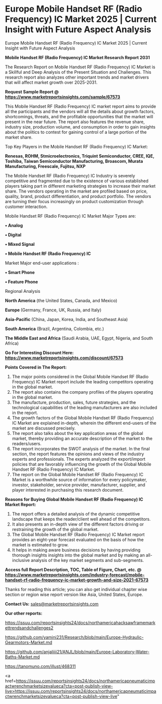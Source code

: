 # Europe Mobile Handset RF (Radio Frequency) IC Market 2025 | Current Insight with Future Aspect Analysis
 Europe Mobile Handset RF (Radio Frequency) IC Market 2025 | Current Insight with Future Aspect Analysis

<strong>Mobile Handset RF (Radio Frequency) IC Market Research Report 2031</strong>

The Research Report on Mobile Handset RF (Radio Frequency) IC Market is a Skillful and Deep Analysis of the Present Situation and Challenges. This research report also analyzes other important trends and market drivers that will affect market growth over 2025-2031.

<strong>Request Sample Report @ <a href=https://www.marketreportsinsights.com/sample/67573>https://www.marketreportsinsights.com/sample/67573</a></strong>

This Mobile Handset RF (Radio Frequency) IC market report aims to provide all the participants and the vendors will all the details about growth factors, shortcomings, threats, and the profitable opportunities that the market will present in the near future. The report also features the revenue share, industry size, production volume, and consumption in order to gain insights about the politics to contest for gaining control of a large portion of the market share.

Top Key Players in the Mobile Handset RF (Radio Frequency) IC Market:

<strong>Renesas, ROHM, Stmicroelectronics, Triquint Semiconductor, CREE, IQE, Toshiba, Taiwan Semiconductor Manufacturing, Broascom, Murata Manufacturing, Freescale, Fujitsu, NXP</strong>

The Mobile Handset RF (Radio Frequency) IC Industry is severely competitive and fragmented due to the existence of various established players taking part in different marketing strategies to increase their market share. The vendors operating in the market are profiled based on price, quality, brand, product differentiation, and product portfolio. The vendors are turning their focus increasingly on product customization through customer interaction.

Mobile Handset RF (Radio Frequency) IC Market Major Types are:

<strong>• Analog

• Digital

• Mixed Signal

• Mobile Handset RF (Radio Frequency) IC</strong>

Market Major end-user applications :

<strong>• Smart Phone

• Feature Phone</strong>

Regional Analysis

</u><strong><b>North America</b></strong> (the United States, Canada, and Mexico)

<strong><b>Europe </b></strong>(Germany, France, UK, Russia, and Italy)

<strong><b>Asia-Pacific</b></strong> (China, Japan, Korea, India, and Southeast Asia)

<strong><b>South America</b></strong> (Brazil, Argentina, Colombia, etc.)

<strong><b>The Middle East and Africa</b></strong> (Saudi Arabia, UAE, Egypt, Nigeria, and South Africa)

<strong>Go For Interesting Discount Here: <a href=https://www.marketreportsinsights.com/discount/67573>https://www.marketreportsinsights.com/discount/67573</a></strong>

<strong>Points Covered in The Report:</strong>
<ol>
  <li>The major points considered in the Global Mobile Handset RF (Radio Frequency) IC Market report include the leading competitors operating in the global market.</li>
  <li>The report also contains the company profiles of the players operating in the global market.</li>
  <li>The manufacture, production, sales, future strategies, and the technological capabilities of the leading manufacturers are also included in the report.</li>
  <li>The growth factors of the Global Mobile Handset RF (Radio Frequency) IC Market are explained in-depth, wherein the different end-users of the market are discussed precisely.</li>
  <li>The report also talks about the key application areas of the global market, thereby providing an accurate description of the market to the readers/users.</li>
  <li>The report incorporates the SWOT analysis of the market. In the final section, the report features the opinions and views of the industry experts and professionals. The experts analyzed the export/import policies that are favorably influencing the growth of the Global Mobile Handset RF (Radio Frequency) IC Market.</li>
  <li>The report on the Global Mobile Handset RF (Radio Frequency) IC Market is a worthwhile source of information for every policymaker, investor, stakeholder, service provider, manufacturer, supplier, and player interested in purchasing this research document.</li>
</ol>
<strong>Reasons for Buying Global Mobile Handset RF (Radio Frequency) IC Market Report:</strong>

<ol>
  <li>The report offers a detailed analysis of the dynamic competitive landscape that keeps the reader/client well ahead of the competitors.</li>
  <li>It also presents an in-depth view of the different factors driving or restraining the growth of the global market.</li>
  <li>The Global Mobile Handset RF (Radio Frequency) IC Market report provides an eight-year forecast evaluated on the basis of how the market is estimated to grow.</li>
  <li>It helps in making aware business decisions by having providing thorough insights insights into the global market and by making an all-inclusive analysis of the key market segments and sub-segments.</li>
</ol>
<strong>Access full Report Description, TOC, Table of Figure, Chart, etc. @ <a href=https://www.marketreportsinsights.com/industry-forecast/mobile-handset-rf-radio-frequency-ic-market-growth-and-size-2021-67573>https://www.marketreportsinsights.com/industry-forecast/mobile-handset-rf-radio-frequency-ic-market-growth-and-size-2021-67573</a></strong>


Thanks for reading this article; you can also get individual chapter wise section or region wise report version like Asia, United States, Europe.

<strong>Contact Us:</strong>
sales@marketreportsinsights.com

<strong>Our other reports:</strong>

<a href=https://issuu.com/reportsinsights24/docs/northamericahacksawframemarkettrendsandchallenges2>https://issuu.com/reportsinsights24/docs/northamericahacksawframemarkettrendsandchallenges2</a>

<a href=https://github.com/yamini231/Research/blob/main/Europe-Hydraulic-Gearmotors-Market.md>https://github.com/yamini231/Research/blob/main/Europe-Hydraulic-Gearmotors-Market.md</a>

<a href=https://github.com/anjaliiii21/ANJL/blob/main/Europe-Laboratory-Water-Baths-Market.md>https://github.com/anjaliiii21/ANJL/blob/main/Europe-Laboratory-Water-Baths-Market.md</a>

<a href=https://tanomuno.com/illust/468311>https://tanomuno.com/illust/468311</a>

<a href=https://issuu.com/reportsinsights24/docs/northamericapneumaticimpactwrenchmarketsizevalueca?cta=post-publish-view-live>https://issuu.com/reportsinsights24/docs/northamericapneumaticimpactwrenchmarketsizevalueca?cta=post-publish-view-live</a>"
